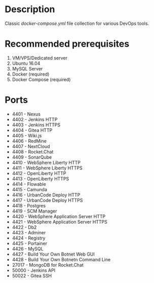 # Description

Classic _docker-compose.yml_ file collection for various DevOps tools.

# Recommended prerequisites

1. VM/VPS/Dedicated server
2. Ubuntu 16.04 
3. MySQL Server
4. Docker (required)
5. Docker Compose (required)

# Ports

- 4401 - Nexus
- 4402 - Jenkins HTTP
- 4403 - Jenkins HTTPS
- 4404 - Gitea HTTP
- 4405 - Wiki.js
- 4406 - RedMine
- 4407 - NextCloud
- 4408 - Rocket.Chat
- 4409 - SonarQube
- 4410 - WebSphere Liberty HTTP
- 4411 - WebSphere Liberty HTTPS
- 4412 - OpenLiberty HTTP
- 4413 - OpenLiberty HTTPS
- 4414 - Flowable
- 4415 - Camunda
- 4416 - UrbanCode Deploy HTTP
- 4417 - UrbanCode Deploy HTTPS
- 4418 - Postgres
- 4419 - SCM Manager
- 4420 - WebSphere Application Server HTTP
- 4421 - WebSphere Application Server HTTPS
- 4422 - Db2
- 4423 - Adminer
- 4424 - Registry
- 4425 - Portainer
- 4426 - MySQL
- 4427 - Build Your Own Botnet Web GUI
- 4428 - Build Your Own Botnetn Command Line
- 27017 - MongoDB for Rocket.Chat
- 50000 - Jenkins API
- 50022 - Gitea SSH
